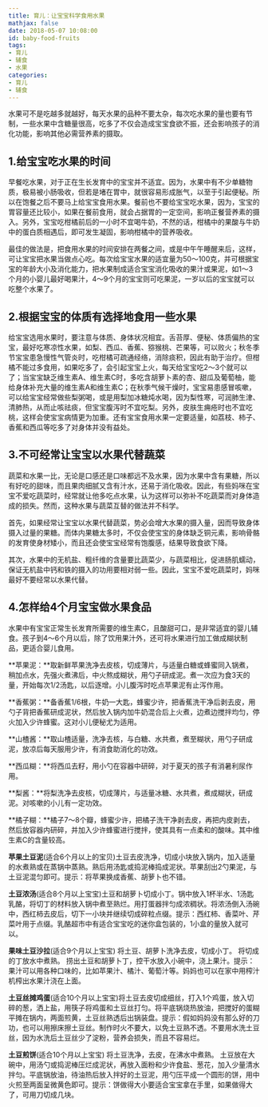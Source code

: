 ```yaml
---
title: 育儿：让宝宝科学食用水果
mathjax: false
date: 2018-05-07 10:08:00
id: baby-food-fruits
tags:
- 育儿
- 辅食
- 水果
categories:
- 育儿
- 辅食
---
```


水果可不是吃越多就越好，每天水果的品种不要太杂，每次吃水果的量也要有节制，一些水果中含糖量很高，吃多了不仅会造成宝宝食欲不振，还会影响孩子的消化功能，影响其他必需营养素的摄取。

<!---more--->

## 1.给宝宝吃水果的时间

早餐吃水果，对于正在生长发育中的宝宝并不适宜。因为，水果中有不少单糖物质，极易被小肠吸收，但若是堵在胃中，就很容易形成胀气，以至于引起便秘。所以在饱餐之后不要马上给宝宝食用水果。餐前也不要给宝宝吃水果，因为，宝宝的胃容量还比较小，如果在餐前食用，就会占据胃的一定空间，影响正餐营养素的摄入。另外，宝宝吃柑橘前后的一小时不宜喝牛奶，不然的话，柑橘中的果酸与牛奶中的蛋白质相遇后，即可发生凝固，影响柑橘中的营养吸收。

最佳的做法是，把食用水果的时间安排在两餐之间，或是中午午睡醒来后，这样，可让宝宝把水果当做点心吃。每次给宝宝水果的适宜量为50～100克，并可根据宝宝的年龄大小及消化能力，把水果制成适合宝宝消化吸收的果汁或果泥，如1～3个月的小婴儿最好喝果汁，4～9个月的宝宝则可吃果泥，一岁以后的宝宝就可以吃整个水果了。

## 2.根据宝宝的体质有选择地食用一些水果

给宝宝选用水果时，要注意与体质、身体状况相宜。舌苔厚、便秘、体质偏热的宝宝，最好吃寒凉性水果，如梨、西瓜、香蕉、猕猴桃、芒果等，可以败火；秋冬季节宝宝患急慢性气管炎时，吃柑橘可疏通经络，消除痰积，因此有助于治疗。但柑橘不能过多食用，如果吃多了，会引起宝宝上火，每天给宝宝吃2～3个就可以了；当宝宝缺乏维生素A、维生素C时，多吃含胡萝卜素的杏、甜瓜及葡萄柚，能给身体补充大量的维生素A和维生素C；在秋季气候干燥时，宝宝易患感冒咳嗽，可以给宝宝经常做些梨粥喝，或是用梨加冰糖炖水喝，因为梨性寒，可润肺生津、清肺热，从而止咳祛痰，但宝宝腹泻时不宜吃梨。另外，皮肤生痈疮时也不宜吃桃，这样会使宝宝病情更为加重。还有宝宝食用水果一定要适量，如荔枝、柿子、香蕉和西瓜等吃多了对身体并没有益处。

## 3.不可经常让宝宝以水果代替蔬菜

蔬菜和水果一比，无论是口感还是口味都远不及水果，因为水果中含有果糖，所以有好吃的甜味，而且果肉细腻又含有汁水，还易于消化吸收。因此，有些妈咪在宝宝不爱吃蔬菜时，经常就让他多吃点水果，认为这样可以弥补不吃蔬菜而对身体造成的损失。然而，这种水果与蔬菜互替的做法并不科学。

首先，如果经常让宝宝以水果代替蔬菜，势必会增大水果的摄入量，因而导致身体摄入过量的果糖。而体内果糖太多时，不仅会使宝宝的身体缺乏铜元素，影响骨骼的发育使身材矮小，而且还会使宝宝经常有饱腹感，结果导致食欲下降。

其次，水果中的无机盐、粗纤维的含量要比蔬菜少，与蔬菜相比，促进肠肌蠕动，保证无机盐中钙和铁的摄入的功用要相对弱一些。因此，宝宝不爱吃蔬菜时，妈咪最好不要经常以水果代替。

## 4.怎样给4个月宝宝做水果食品

水果中有宝宝正常生长发育所需要的维生素C，且酸甜可口，是非常适宜的婴儿辅食。孩子到4～6个月以后，除了饮用果汁外，还可将水果进行加工做成糊状制品，更适合婴儿食用。

**苹果泥：**取新鲜苹果洗净去皮核，切成薄片，与适量白糖或蜂蜜同入锅煮，稍加点水，先强火煮沸后，中火熬成糊状，用勺子研成泥。煮一次应为食3天的量，开始每次1/2汤匙，以后逐增。小儿腹泻时吃点苹果泥有止泻作用。

**香蕉粥：**备香蕉1/6根，牛奶一大匙，蜂蜜少许，把香蕉洗干净后剥去皮，用勺子背把香蕉研成泥状，然后放入锅内加牛奶混合后上火煮，边煮边搅拌均匀，停火加入少许蜂蜜。这对小儿便秘尤为适用。

**山楂酱：**取山楂适量，洗净去核，与白糖、水共煮，煮至糊状，用勺子研成泥，放凉后每天服用少许，有消食助消化的功效。

**西瓜糊：**将西瓜去籽，用小勺在容器中研碎，对于夏天的孩子有消暑利尿作用。

**梨酱：**将梨洗净去皮核，切成薄片，与适量冰糖、水共煮，煮成糊状，研成泥。对咳嗽的小儿有一定功效。

**橘子糊：**橘子7～8个瓣，蜂蜜少许，把橘子洗干净剥去皮，再把内皮剥去，然后放容器内研碎，并加入少许蜂蜜进行搅拌，使其具有一点柔和的酸味。其中维生素C的含量较高。

**苹果土豆泥**(适合6个月以上的宝贝)土豆去皮洗净，切成小块放入锅内，加入适量的水煮熟或在蒸锅中蒸熟。熟后用汤匙或捣泥棒捣成泥状。苹果刮出2勺果泥，与土豆泥混匀即可。提示：将苹果换成香蕉、胡萝卜也不错。

**土豆浓汤**(适合8个月以上宝宝)土豆和胡萝卜切成小丁。锅中放入1杯半水、1汤匙乳酪，将切丁的材料放入锅中煮至熟烂。用打蛋器拌匀成浓稠状。将浓汤倒入汤碗中，西红柿去皮后，切下一小块并继续切成碎粒点缀。提示：西红柿、香菜叶、芹菜叶用于点缀。乳酪超市中有适合宝宝吃的迷你盒包装的，1小盒的量放入就可以。

**果味土豆沙拉**(适合9个月以上宝宝) 将土豆、胡萝卜洗净去皮，切成小丁。 将切成的丁放水中煮熟。 捞出土豆和胡萝卜丁，控干水放入小碗中，浇上果汁。提示：果汁可以用各种口味的，比如苹果汁、橘汁、葡萄汁等。妈妈也可以在家中用榨汁机榨出水果汁浇在上面。

**土豆丝摊鸡蛋**(适合10个月以上宝宝)将土豆去皮切成细丝，打入1个鸡蛋，放入切碎的葱，洒上盐，用筷子将鸡蛋和土豆丝打匀。将平底锅烧热放油，把搅好的蛋糊平摊在锅内，两面煎黄，土豆丝熟透后出锅装盘。提示：假如妈妈没有那么好的刀功，也可以用擦床擦土豆丝。制作时火不要大，以免土豆熟不透。不要用水洗土豆丝，因为水洗后土豆丝少了淀粉，营养会损失，而且不容易烂。

**土豆煎饼**(适合10个月以上宝宝) 将土豆洗净，去皮，在沸水中煮熟。 土豆放在大碗中，用汤勺或捣泥棒压烂成泥状，再放入面粉和少许食盐、葱花，加入少量清水拌匀。平底锅放油，待油热后放入拌好的土豆泥，用勺压平成一个圆形的饼，用中火煎至两面呈微黄色即可。提示：饼做得大小要适合宝宝拿在手里，如果做得大了，可用刀切成几块。